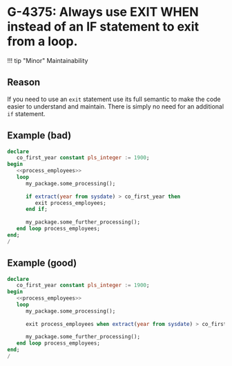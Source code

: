 # G-4375: Always use EXIT WHEN instead of an IF statement to exit from a loop. 

!!! tip "Minor"
    Maintainability

## Reason

If you need to use an `exit` statement use its full semantic to make the code easier to understand and maintain. There is simply no need for an additional `if` statement.

## Example (bad)

``` sql
declare
   co_first_year constant pls_integer := 1900;
begin
   <<process_employees>>
   loop
      my_package.some_processing();
      
      if extract(year from sysdate) > co_first_year then
         exit process_employees;
      end if;
      
      my_package.some_further_processing();
   end loop process_employees;
end;
/
```

## Example (good)

``` sql
declare
   co_first_year constant pls_integer := 1900;
begin
   <<process_employees>>
   loop
      my_package.some_processing();
      
      exit process_employees when extract(year from sysdate) > co_first_year;
      
      my_package.some_further_processing();
   end loop process_employees;
end;
/
```